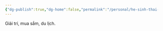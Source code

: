 ```yaml
---
{"dg-publish":true,"dg-home":false,"permalink":"/personal/he-sinh-thai-tai-chinh-gia-dinh/chi-phi-bien-doi/","dgPassFrontmatter":true,"noteIcon":"","updated":"2025-01-14T22:28:24.483+07:00"}
---
```


Giải trí, mua sắm, du lịch.